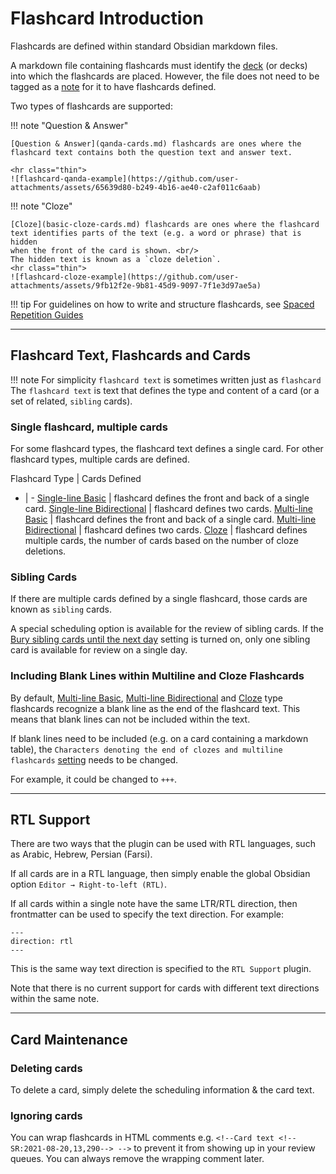 # Flashcard Introduction

Flashcards are defined within standard Obsidian markdown files.

A markdown file containing flashcards must identify the [deck](decks.md) (or decks) into which the flashcards are placed. 
However, the file does not need to be tagged as a [note](../notes.md) for it to have flashcards defined.

Two types of flashcards are supported:

<div class="grid" markdown>

!!! note "Question & Answer"

    [Question & Answer](qanda-cards.md) flashcards are ones where the flashcard text contains both the question text and answer text.
    
    <hr class="thin">
    ![flashcard-qanda-example](https://github.com/user-attachments/assets/65639d80-b249-4b16-ae40-c2af011c6aab)

!!! note "Cloze"

    [Cloze](basic-cloze-cards.md) flashcards are ones where the flashcard text identifies parts of the text (e.g. a word or phrase) that is hidden 
    when the front of the card is shown. <br/>
    The hidden text is known as a `cloze deletion`.
    <hr class="thin">
    ![flashcard-cloze-example](https://github.com/user-attachments/assets/9fb12f2e-9b81-45d9-9097-7f1e3d97ae5a)
</div>

!!! tip
    For guidelines on how to write and structure flashcards, see [Spaced Repetition Guides]( ../resources.md#flashcards)

---

## Flashcard Text, Flashcards and Cards

!!! note
    For simplicity `flashcard text` is sometimes written just as `flashcard`
The `flashcard text` is text that defines the type and content of a card (or a set of related, `sibling` cards).

### Single flashcard, multiple cards

For some flashcard types, the flashcard text defines a single card. For other flashcard types, multiple
cards are defined.

Flashcard Type | Cards Defined
- | -
[Single-line Basic](qanda-cards.md#single-line-basic) | flashcard defines the front and back of a single card.
[Single-line Bidirectional](qanda-cards.md#single-line-bidirectional) | flashcard defines two cards.
[Multi-line Basic](qanda-cards.md#multi-line-basic) | flashcard defines the front and back of a single card.
[Multi-line Bidirectional](qanda-cards.md#multi-line-bidirectional) | flashcard defines two cards.
[Cloze](basic-cloze-cards.md) | flashcard defines multiple cards, the number of cards based on the number of cloze deletions.

### Sibling Cards

If there are multiple cards defined by a single flashcard, those cards are known as `sibling` cards.

A special scheduling option is available for the review of sibling cards. If the [Bury sibling cards until the next day]( ../user-options.md#flashcard-review) setting is turned on, 
only one sibling card is available for review on a single day.

### Including Blank Lines within Multiline and Cloze Flashcards

By default, [Multi-line Basic](qanda-cards.md#multi-line-basic), [Multi-line Bidirectional](qanda-cards.md#multi-line-bidirectional) 
and [Cloze](basic-cloze-cards.md) type flashcards recognize a blank line as the end of the flashcard text.
This means that blank lines can not be included within the text.

If blank lines need to be included (e.g. on a card containing a markdown table), the
`Characters denoting the end of clozes and multiline flashcards` [setting](../user-options.md#flashcard-separators)
needs to be changed.

For example, it could be changed to `+++`.

---


## RTL Support

There are two ways that the plugin can be used with RTL languages, such as Arabic, Hebrew, Persian (Farsi).

If all cards are in a RTL language, then simply enable the global Obsidian option `Editor → Right-to-left (RTL)`.

If all cards within a single note have the same LTR/RTL direction, then frontmatter can be used to specify the text direction. For example:

```
---
direction: rtl
---
```

This is the same way text direction is specified to the `RTL Support` plugin.

Note that there is no current support for cards with different text directions within the same note.

---

## Card Maintenance

### Deleting cards

To delete a card, simply delete the scheduling information & the card text.

### Ignoring cards

You can wrap flashcards in HTML comments e.g. `<!--Card text <!--SR:2021-08-20,13,290--> -->` to prevent it from showing up in your review queues. You can always remove the wrapping comment later.

